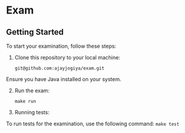 # Exam

## Getting Started

To start your examination, follow these steps:

1. Clone this repository to your local machine:

   ```shell
   git@github.com:ajayjogiya/exam.git
   ```

Ensure you have Java installed on your system.

2. Run the exam:

    ```shell
    make run
    ```

3. Running tests:

To run tests for the examination, use the following command: `make test`
